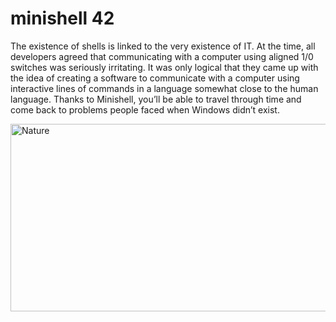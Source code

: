 # minishell 42

The existence of shells is linked to the very existence of IT.
At the time, all developers agreed that communicating with a computer using aligned
1/0 switches was seriously irritating.
It was only logical that they came up with the idea of creating a software to communicate with a computer using interactive lines of commands in a language somewhat
close to the human language.
Thanks to Minishell, you’ll be able to travel through time and come back to problems
people faced when Windows didn’t exist.



<img src="https://i.ibb.co/SQNVJk2/Screen-Shot-2022-06-29-at-1-53-07-PM.png" alt="Nature" class="center" width="600" height="300">
